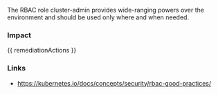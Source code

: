 
The RBAC role cluster-admin provides wide-ranging powers over the environment and should be used only where and when needed.

### Impact
<!-- Add Impact here -->

<!-- DO NOT CHANGE -->
{{ remediationActions }}

### Links
- https://kubernetes.io/docs/concepts/security/rbac-good-practices/


